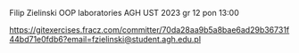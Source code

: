 Filip Zielinski 
OOP laboratories AGH UST 2023
gr 12 pon 13:00

https://gitexercises.fracz.com/committer/70da28aa9b5a8bae6ad29b36731f44bd71e0fdb6?email=fzielinski@student.agh.edu.pl

